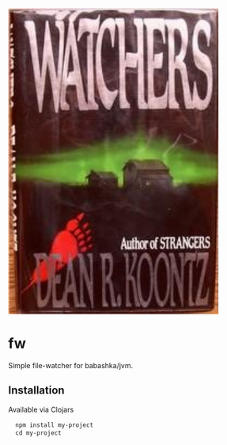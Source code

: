 [<img src="resources/fw_logo.jpg" alt="fw" width="425px">](https://fw.pat.baby)

# fw
Simple file-watcher for babashka/jvm.   

## Installation

Available via Clojars

```clojure
  npm install my-project
  cd my-project
```

